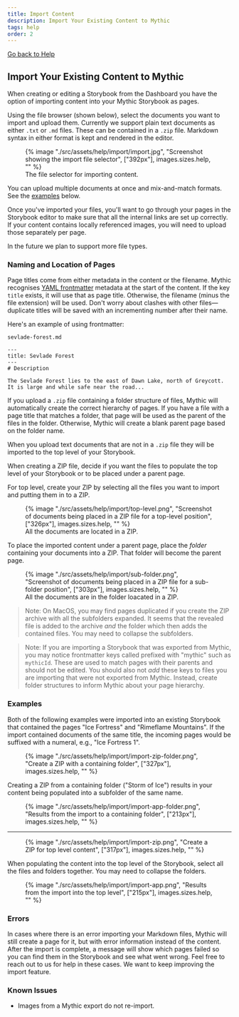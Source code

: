 ```yaml
---
title: Import Content
description: Import Your Existing Content to Mythic
tags: help
order: 2
---
```


[Go back to Help](/help)

## Import Your Existing Content to Mythic

When creating or editing a Storybook from the Dashboard you have the option of importing content into your Mythic Storybook as pages.

Using the file browser (shown below), select the documents you want to import and upload them. Currently we support plain text documents as either `.txt` or `.md` files. These can be contained in a `.zip` file. Markdown syntax in either format is kept and rendered in the editor.

<figure>
    {% image "./src/assets/help/import/import.jpg", "Screenshot showing the import file selector", ["392px"], images.sizes.help, "" %}
    <figcaption>The file selector for importing content.</figcaption>
</figure>

You can upload multiple documents at once and mix-and-match formats. See the [examples](#examples) below.

Once you've imported your files, you'll want to go through your pages in the Storybook editor to make sure that all the internal links are set up correctly. If your content contains locally referenced images, you will need to upload those separately per page.

In the future we plan to support more file types.

### Naming and Location of Pages

Page titles come from either metadata in the content or the filename. Mythic recognises [YAML frontmatter](https://pandoc.org/MANUAL.html#extension-yaml_metadata_block) metadata at the start of the content. If the key `title` exists, it will use that as page title. Otherwise, the filename (minus the file extension) will be used. Don't worry about clashes with other files—duplicate titles will be saved with an incrementing number after their name.

Here's an example of using frontmatter:

`sevlade-forest.md`
```
---
title: Sevlade Forest
---
# Description

The Sevlade Forest lies to the east of Dawn Lake, north of Greycott. It is large and while safe near the road...
```

If you upload a `.zip` file containing a folder structure of files, Mythic will automatically create the correct hierarchy of pages. If you have a file with a page title that matches a folder, that page will be used as the parent of the files in the folder. Otherwise, Mythic will create a blank parent page based on the folder name.

When you upload text documents that are not in a `.zip` file they will be imported to the top level of your Storybook.

When creating a ZIP file, decide if you want the files to populate the top level of your Storybook or to be placed under a parent page.

For top level, create your ZIP by selecting all the files you want to import and putting them in to a ZIP.

<figure>
     {% image "./src/assets/help/import/top-level.png", "Screenshot of documents being placed in a ZIP file for a top-level position", ["326px"], images.sizes.help, "" %}
    <figcaption>All the documents are located in a ZIP.</figcaption>
</figure>

To place the imported content under a parent page, place the _folder_ containing your documents into a ZIP. That folder will become the parent page.

<figure>
     {% image "./src/assets/help/import/sub-folder.png", "Screenshot of documents being placed in a ZIP file for a sub-folder position", ["303px"], images.sizes.help, "" %}
    <figcaption>All the documents are in the folder loacated in a ZIP.</figcaption>
</figure>

> Note: On MacOS, you may find pages duplicated if you create the ZIP archive with all the subfolders expanded. It seems that the revealed file is added to the archive _and_ the folder which then adds the contained files. You may need to collapse the subfolders.

> Note: If you are importing a Storybook that was exported from Mythic, you may notice frontmatter keys called prefixed with "mythic" such as `mythicId`. These are used to match pages with their parents and should not be edited. You should also not *add* these keys to files you are importing that were not exported from Mythic. Instead, create folder structures to inform Mythic about your page hierarchy.

### Examples

Both of the following examples were imported into an existing Storybook that contained the pages "Ice Fortress" and "Rimeflame Mountains". If the import contained documents of the same title, the incoming pages would be suffixed with a numeral, e.g., "Ice Fortress 1".

<figure>
    {% image "./src/assets/help/import/import-zip-folder.png", "Create a ZIP with a containing folder", ["327px"], images.sizes.help, "" %}
</figure>

Creating a ZIP from a containing folder ("Storm of Ice") results in your content being populated into a subfolder of the same name.

<figure>
    {% image "./src/assets/help/import/import-app-folder.png", "Results from the import to a containing folder", ["213px"], images.sizes.help, "" %}
</figure>

---

<figure>
    {% image "./src/assets/help/import/import-zip.png", "Create a ZIP for top level content", ["317px"], images.sizes.help, "" %}
</figure>

When populating the content into the top level of the Storybook, select all the files and folders together. You may need to collapse the folders.

<figure>
    {% image "./src/assets/help/import/import-app.png", "Results from the import into the top level", ["215px"], images.sizes.help, "" %}
</figure>

### Errors

In cases where there is an error importing your Markdown files, Mythic will still create a page for it, but with error information instead of the content. After the import is complete, a message will show which pages failed so you can find them in the Storybook and see what went wrong. Feel free to reach out to us for help in these cases. We want to keep improving the import feature.

### Known Issues

- Images from a Mythic export do not re-import.